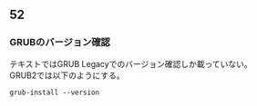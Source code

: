 ## 52

### GRUBのバージョン確認

テキストではGRUB Legacyでのバージョン確認しか載っていない。  
GRUB2では以下のようにする。

```shell
grub-install --version
```